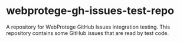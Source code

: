 # webprotege-gh-issues-test-repo
A repository for WebProtege GitHub Issues integration testing.  This repository contains some GitHub issues that are read by test code.
